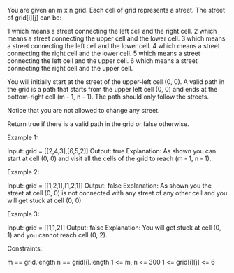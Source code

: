 You are given an m x n grid. Each cell of grid represents a street. The
street of grid[i][j] can be:


1 which means a street connecting the left cell and the right cell.
2 which means a street connecting the upper cell and the lower cell.
3 which means a street connecting the left cell and the lower cell.
4 which means a street connecting the right cell and the lower cell.
5 which means a street connecting the left cell and the upper cell.
6 which means a street connecting the right cell and the upper cell.


You will initially start at the street of the upper-left cell (0, 0). A valid
path in the grid is a path that starts from the upper left cell (0, 0) and
ends at the bottom-right cell (m - 1, n - 1). The path should only follow the
streets.

Notice that you are not allowed to change any street.

Return true if there is a valid path in the grid or false otherwise.


Example 1:


Input: grid = [[2,4,3],[6,5,2]]
Output: true
Explanation: As shown you can start at cell (0, 0) and visit all the cells of
the grid to reach (m - 1, n - 1).


Example 2:


Input: grid = [[1,2,1],[1,2,1]]
Output: false
Explanation: As shown you the street at cell (0, 0) is not connected with any
street of any other cell and you will get stuck at cell (0, 0)


Example 3:


Input: grid = [[1,1,2]]
Output: false
Explanation: You will get stuck at cell (0, 1) and you cannot reach cell (0,
2).



Constraints:


m == grid.length
n == grid[i].length
1 <= m, n <= 300
1 <= grid[i][j] <= 6




